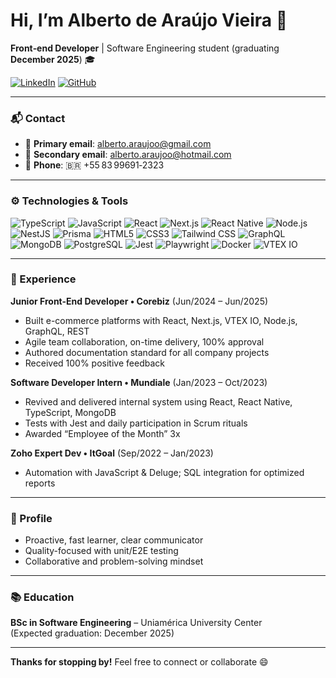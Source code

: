 # Hi, I’m Alberto de Araújo Vieira 👋  
**Front‑end Developer** | Software Engineering student (graduating **December 2025**) 🎓

[![LinkedIn](https://img.shields.io/badge/LinkedIn-Alberto%20Araújo-blue?logo=linkedin&style=for-the-badge)](https://www.linkedin.com/in/albertoaraujoo) [![GitHub](https://img.shields.io/badge/GitHub-albertoaraujoo-181717?logo=github&style=for-the-badge)](https://github.com/albertoaraujoo)

---

### 📬 Contact

- 📧 **Primary email**: alberto.araujoo@gmail.com  
- 📩 **Secondary email**: alberto.araujoo@hotmail.com  
- 📱 **Phone**: 🇧🇷 +55 83 99691‑2323

---

### ⚙️ Technologies & Tools

![TypeScript](https://img.shields.io/badge/-TypeScript-3178C6?logo=typescript&style=for-the-badge)
![JavaScript](https://img.shields.io/badge/-JavaScript-F7DF1E?logo=javascript&style=for-the-badge)
![React](https://img.shields.io/badge/-React-61DAFB?logo=react&logoColor=fff&style=for-the-badge)
![Next.js](https://img.shields.io/badge/-Next.js-000000?logo=nextdotjs&logoColor=white&style=for-the-badge)
![React Native](https://img.shields.io/badge/-React%20Native-61DAFB?logo=react&logoColor=white&style=for-the-badge)
![Node.js](https://img.shields.io/badge/-Node.js-339933?logo=node.js&logoColor=white&style=for-the-badge)
![NestJS](https://img.shields.io/badge/-NestJS-E0234E?logo=nestjs&logoColor=white&style=for-the-badge)
![Prisma](https://img.shields.io/badge/-Prisma-2D3748?logo=prisma&logoColor=white&style=for-the-badge)
![HTML5](https://img.shields.io/badge/-HTML5-E34F26?logo=html5&logoColor=white&style=for-the-badge)
![CSS3](https://img.shields.io/badge/-CSS3-1572B6?logo=css3&logoColor=white&style=for-the-badge)
![Tailwind CSS](https://img.shields.io/badge/-Tailwind_CSS-06B6D4?logo=tailwindcss&logoColor=white&style=for-the-badge)
![GraphQL](https://img.shields.io/badge/-GraphQL-E10098?logo=graphql&logoColor=white&style=for-the-badge)
![MongoDB](https://img.shields.io/badge/-MongoDB-47A248?logo=mongodb&logoColor=white&style=for-the-badge)
![PostgreSQL](https://img.shields.io/badge/-PostgreSQL-316192?logo=postgresql&style=for-the-badge)
![Jest](https://img.shields.io/badge/-Jest-C21325?logo=jest&logoColor=white&style=for-the-badge)
![Playwright](https://img.shields.io/badge/-Playwright-000000?logo=playwright&logoColor=white&style=for-the-badge)
![Docker](https://img.shields.io/badge/-Docker-2496ED?logo=docker&logoColor=white&style=for-the-badge)
![VTEX IO](https://img.shields.io/badge/-VTEX_IO-EC2C6B?style=for-the-badge)

---

### 💼 Experience

**Junior Front-End Developer • Corebiz** (Jun/2024 – Jun/2025)  
- Built e-commerce platforms with React, Next.js, VTEX IO, Node.js, GraphQL, REST  
- Agile team collaboration, on-time delivery, 100% approval  
- Authored documentation standard for all company projects  
- Received 100% positive feedback

**Software Developer Intern • Mundiale** (Jan/2023 – Oct/2023)  
- Revived and delivered internal system using React, React Native, TypeScript, MongoDB  
- Tests with Jest and daily participation in Scrum rituals  
- Awarded “Employee of the Month” 3x

**Zoho Expert Dev • ItGoal** (Sep/2022 – Jan/2023)  
- Automation with JavaScript & Deluge; SQL integration for optimized reports

---

### 🎯 Profile

- Proactive, fast learner, clear communicator  
- Quality-focused with unit/E2E testing  
- Collaborative and problem-solving mindset

---

### 📚 Education

**BSc in Software Engineering** – Uniamérica University Center  
(Expected graduation: December 2025)

---

**Thanks for stopping by!** Feel free to connect or collaborate 😄
